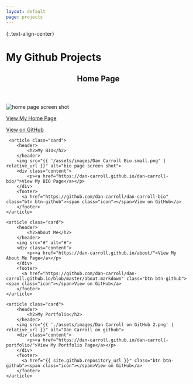 ```yaml
---
layout: default
page: projects
---
```


{:.text-align-center}
# My Github Projects


<div class="cards">
    <article class="card">
        <header>
            <h2>Home Page</h2>
        </header>    
        <img src="{{ '/assets/images/dc-github-io.small.png' | relative_url }}" alt="home page screen shot">
        <div class="content">
            <p> <a href="https://dan-carroll.github.io/">View My Home Page</a> </p>
        </div>  
        <footer>
          <a href="https://github.com/dan-carroll/dan-carroll.github.io" class="btn btn-github"><span class="icon"></span>View on GitHub</a>
        </footer>
    </article>
            
     <article class="card">
        <header>
            <h2>My BIO</h2>
        </header>    
        <img src="{{ '/assets/images/Dan Carroll Bio.small.png' | relative_url }}" alt="bio page screen shot">
        <div class="content">
            <p><a href="https://dan-carroll.github.io/dan-carroll-bio/">View My BIO Page</a></p>
        </div>
        <footer>
          <a href="https://github.com/dan-carroll/dan-carroll-bio" class="btn btn-github"><span class="icon"></span>View on GitHub</a>
        </footer>
    </article>
            
    <article class="card">
        <header>
            <h2>About Me</h2>
        </header>
        <img src="#" alt="#">
        <div class="content">
            <p><a href="https://dan-carroll.github.io/about/">View My About Me Page</a></p>
        </div>
        <footer>
          <a href="https://github.com/dan-carroll/dan-carroll.github.io/blob/master/about.markdown" class="btn btn-github"><span class="icon"></span>View on GitHub</a>
        </footer>
    </article>

    <article class="card">
        <header>
            <h2>My Portfolio</h2>
        </header>
        <img src="{{ './assets/images/Dan Carroll on GitHub 2.png' | relative_url }}" alt="Dan Carroll on github">
        <div class="content">
            <p><a href="https://dan-carroll.github.io/dan-carroll-portfolio/">View My Portfolio Page</a></p>
        </div>
        <footer>
          <a href="{{ site.github.repository_url }}" class="btn btn-github"><span class="icon"></span>View on GitHub</a>
        </footer>
    </article>
</div>
            
    